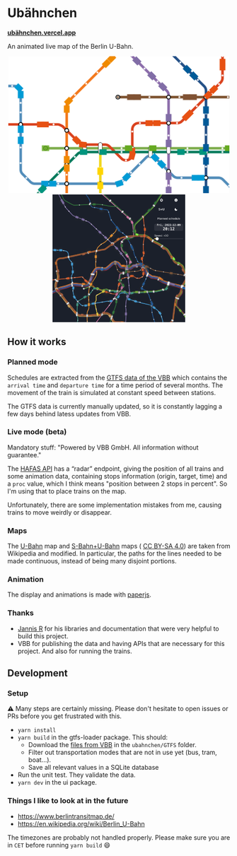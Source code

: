 # Ubähnchen

**[ubähnchen.vercel.app](https://xn--ubhnchen-1za.vercel.app/)**

An animated live map of the Berlin U-Bahn.

<p align="center">
<img alt="preview of Ubähnchen, in U-Bahn mode" src="./preview.svg" width="500"><img alt="preview of Ubähnchen, in S-and-U -Bahn mode, with controls showing" src="./preview.png" width="300">
</p> 

## How it works

### Planned mode

Schedules are extracted from
the [GTFS data of the VBB](https://www.vbb.de/vbb-services/api-open-data/datensaetze/)
which contains
the `arrival time` and `departure time` for a time period of several months. The
movement of the train is simulated at constant speed between stations.

The GTFS data is currently manually updated, so it is constantly lagging a few
days behind latess updates from VBB.

### Live mode (beta)

Mandatory stuff: "Powered by VBB GmbH. All information without guarantee."

The [HAFAS API](https://github.com/public-transport/hafas-client) has a “radar”
endpoint, giving the position of all trains and some animation data, containing
stops information (origin, target, time) and a `proc`
value, which I think means "position between 2 stops in percent". So I'm using
that to place trains on the map.

Unfortunately, there are some implementation mistakes from me, causing trains to
move
weirdly or disappear.

### Maps

The [U-Bahn](https://de.wikipedia.org/wiki/Datei:U-Bahn_Berlin_-_Netzplan.svg)
map
and [S-Bahn+U-Bahn](https://de.wikipedia.org/wiki/Datei:S-_und_U-Bahn-Linien_Berlin.svg)
maps ( [CC BY-SA 4.0](https://creativecommons.org/licenses/by-sa/4.0/)) are
taken from Wikipedia and modified. In particular, the paths for the lines needed
to be made continuous, instead of being many disjoint portions.

### Animation

The display and animations is made with [paperjs](http://paperjs.org/).


### Thanks

* [Jannis R](https://github.com/derhuerst) for his libraries and documentation that were very helpful to build this project.
* VBB for publishing the data and having APIs that are necessary for this project. And also for running the trains.


## Development

### Setup

⚠️ Many steps are certainly missing. Please don't hesitate to open issues or PRs
before you get frustrated with this.

* `yarn install`
* `yarn build` in the gtfs-loader package. This should:
    * Download
      the [files from VBB](https://www.vbb.de/vbb-services/api-open-data/datensaetze/)
      in the `ubahnchen/GTFS` folder.
    * Filter out transportation modes that are not in use yet (bus, tram,
      boat...).
    * Save all relevant values in a SQLite database
* Run the unit test. They validate the data.
* `yarn dev` in the ui package.

### Things I like to look at in the future

* https://www.berlintransitmap.de/
* https://en.wikipedia.org/wiki/Berlin_U-Bahn

The timezones are probably not handled properly. Please make sure you are
in `CET` before running `yarn build` 😄
